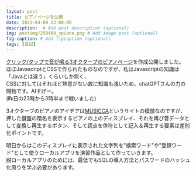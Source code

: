 ```yaml
---
layout: post
title: ピアノページを公開
date: 2025-04-09 23:00:00
description:  # Add post description (optional)
img: postimg/250409_vpiano.png # Add image post (optional)
fig-caption: # Add figcaption (optional)
tags: [日記]
---
```

[クリック/タップで音が鳴る3オクターブのピアノページ](https://liqrase.net/piano.html)を作成公開しました。<br>
ほぼJavascriptとCSSで作られたものなのですが、私はJavascriptの知識は「Javaとは違う」くらいしか無く、<br>
CSSに対してはそれほど熱意がない故に知識も浅いため、chatGPTさんの力の賜物です。AIすげー。<br>
(昨日の23時から3時半まで戦いました)

3オクターブのピアノのアイデアは[MUSICCA](https://www.musicca.com/jp/piano)というサイトの模倣なのですが、<br>
押した鍵盤の階名を表示するピアノの上のディスプレイ、それを再び音データとして変換し再生するボタン、そして読点を休符として記入＆再生する要素は差別化ポイントです。

明日からはこのディスプレイに表示された文字列を"検索ワード"や"登録ワード"として使うローカルアプリを演習作品として作っていきます。<br>
脱ローカルアプリのためには、最低でもSQLの導入方法とパスワードのハッシュ化周りを学ぶ必要があります。
